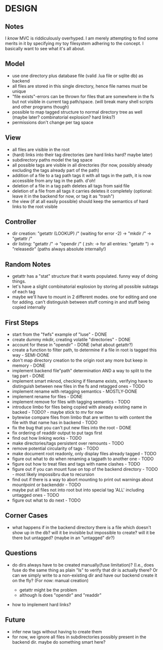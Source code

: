 DESIGN
======

Notes
-----
I _know_ MVC is riddiculously overhyped. I am merely attempting to find some merits in it by specifying my toy filesystem adhering to the concept. I basically want to see what it's all about. 


Model
-----
- use one directory plus database file (valid .lua file or sqlite db) as backend
- all files are stored in this single directory, hence file names must be unique
- "file exists"-errors can be thrown for files that are somewhere in the fs but not visible in current tag path/space. (will break many shell scripts and other programs though)
- possible to map tagged structure to normal directory tree as well (maybe later? combinatorial explosion? hard links?)
- permissions don't change per tag space

View
----
- all files are visible in the root
- (hard) links into their tag directories (are hard links hard? maybe later)
- subdirectory paths model the tag space
- all possible tags are visible in all directories (for now, possibly already excluding the tags already part of the path)
- addition of a file to a tag path tags it with all tags in the path, it is now accessible from any tag in the path. d'oh!
- deletion of a file in a tag path deletes all tags from said file
- deletion of a file from all tags it carries deletes it completely (optional: leave it in the backend for now, or tag it as "trash")
- the view (if at all easily possible) should keep the semantics of hard links to the root visible

Controller
----------
- dir creation: "getattr (LOOKUP) /<newdir>" (waiting for error -2) -> "mkdir /<newdir>" -> "getattr /<newdir>"
- dir listing: "getattr /" -> "opendir /" ( zsh: -> for all entries: "getattr <entry>") -> "releasedir" (paths always absolute internally!)

Random Notes
------------
- getattr has a "stat" structure that it wants populated. funny way of doing things.
- let's have a slight combinatorial explosion by storing all possible subtags of each tag
- maybe we'll have to mount in 2 different modes. one for editing and one for adding. can't distinguish between stuff coming in and stuff being copied internally

First Steps
-----------
- start from the "fwfs" example of "luse" - DONE
- create dummy mkdir, creating volatile "directories" - DONE
- account for these in "opendir" - DONE (what about getattr?)
- create a function to filter path, to determine if a file in root is tagged this way - SEMI-DONE
- don't map directory creation to the origin root any more but keep in memory - DONE
- implement backend file"path" determination AND a way to split to the tag part - DONE
- implement smart mknod, checking if filename exists, verifying have to distinguish between new files in the fs and retagged ones - TODO
- implement rename with retagging semantics - MOSTLY-DONE
- implement rename for files - DONE
- implement remove for files with tagging semantics - TODO
- introduce limbo for files being copied with already existing name in backed - TODO? - maybe stick to mv for now
- bytewise compare files from limbo that are written to with content the file with that name has in backend - TODO
- fix the bug that you can't put new files into the root - DONE
- fix ordering of readdir output to put tags first
- find out how linking works - TODO
- make directories/tags persistent over remounts - TODO
- remove potential circularity of tags - TODO
- make document root readonly, only display files already tagged - TODO
- figure out what to do when renaming a tagpath to another one - TODO
- figure out how to treat files and tags with name clashes - TODO
- figure out if you can mount fuse on top of the backend directory - TODO - most likely impossibru due to recursion
- find out if there is a way to abort mounting to print out warnings about mountpoint or backenddir - TODO
- maybe put all files not into root but into special tag 'ALL' including untagged ones - TODO
- figure out what to do next - TODO


Corner Cases
------------
- what happens if in the backend directory there is a file which doesn't show up in the db? will it be invisible but impossible to create? will it be there but untagged? (maybe in an "untagged" dir?)

Questions
---------
- do dirs always have to be created manually(fuse limitation)? (I.e., does fuse do the same thing as plain "ls" to verify that dir is actually there? Or can we simply write to a non-existing dir and have our backend create it on the fly? (For now: manual creation)
    - getattr might be the problem
    - although ls does "opendir" and "readdir"

- how to implement hard links?

Future
------
- infer new tags without having to create them
- for now, we ignore all files in subdirectories possibly present in the backend dir. maybe do something smart here?

